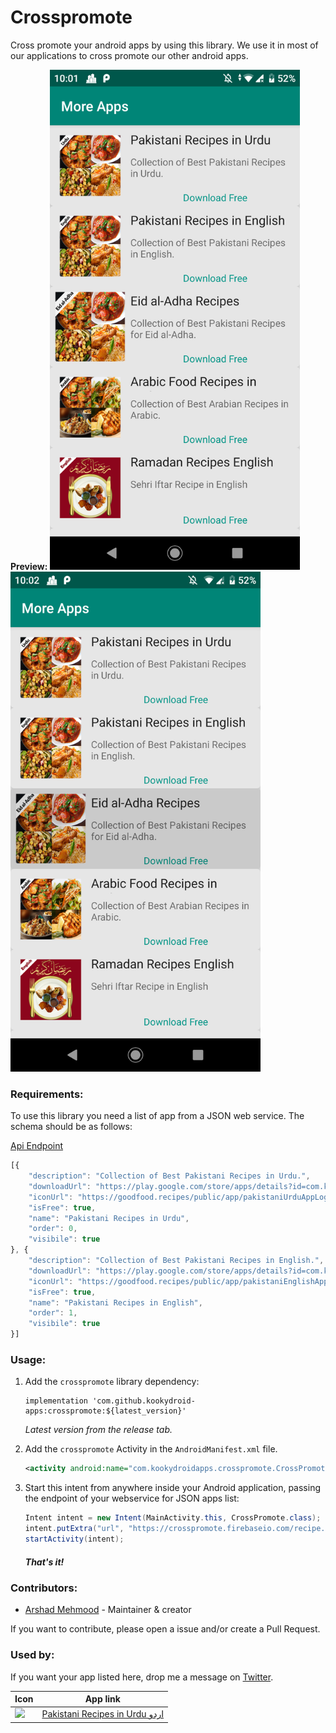 # Crosspromote
Cross promote your android apps by using this library. We use it in most of our applications to cross promote our other android apps. 

**Preview:**
<img src="1.png" width="400"> <img src="2.png" width="400">

### Requirements:

To  use this library you need a list of app from a JSON web service. The schema should be as follows:

[Api Endpoint](https://crosspromote.firebaseio.com/recipe.json)

~~~js
[{
    "description": "Collection of Best Pakistani Recipes in Urdu.",
    "downloadUrl": "https://play.google.com/store/apps/details?id=com.kookydroidapps.pakistanifoodrecipes.urdu",
    "iconUrl": "https://goodfood.recipes/public/app/pakistaniUrduAppLogo.png",
    "isFree": true,
    "name": "Pakistani Recipes in Urdu",
    "order": 0,
    "visibile": true
}, {
    "description": "Collection of Best Pakistani Recipes in English.",
    "downloadUrl": "https://play.google.com/store/apps/details?id=com.kookydroidapps.pakistanifoodrecipes.english",
    "iconUrl": "https://goodfood.recipes/public/app/pakistaniEnglishAppLogo.png",
    "isFree": true,
    "name": "Pakistani Recipes in English",
    "order": 1,
    "visibile": true
}]
~~~

### Usage:

1. Add the `crosspromote` library dependency:

   ```
   implementation 'com.github.kookydroid-apps:crosspromote:${latest_version}'
   ```

   *Latest version from the release tab.*

2. Add the `crosspromote` Activity in the `AndroidManifest.xml` file.

   ```xml
   <activity android:name="com.kookydroidapps.crosspromote.CrossPromote"></activity>
   ```

3. Start this intent from anywhere inside your Android application, passing the endpoint of your webservice for JSON apps list:

   ```java
   Intent intent = new Intent(MainActivity.this, CrossPromote.class);
   intent.putExtra("url", "https://crosspromote.firebaseio.com/recipe.json");
   startActivity(intent);
   ```

   ##### That's it!

### Contributors:

* [Arshad Mehmood](<https://arshadmehmood.com/> ) - Maintainer & creator

If you want to contribute, please open a issue and/or create a Pull Request. 

### Used by:

If you want your app listed here, drop me a message on [Twitter](<https://twitter.com/arshad115> ).

Icon                                                                                                         | App link
-------------------------------------------------------------------------------------------------------------|-----------
<img src="https://lh3.googleusercontent.com/HoXI1vDFDQ4UI7yI0ycPnRy7LlM4-FC06uRwiXh2Uenls5n751G5_5jzxyVhMnovRzI=w48-rw" /> | [Pakistani Recipes in Urdu اردو][PakistaniRecipes]


[PakistaniRecipes]:      https://play.google.com/store/apps/details?id=com.kookydroidapps.pakistanifoodrecipes.urdu
